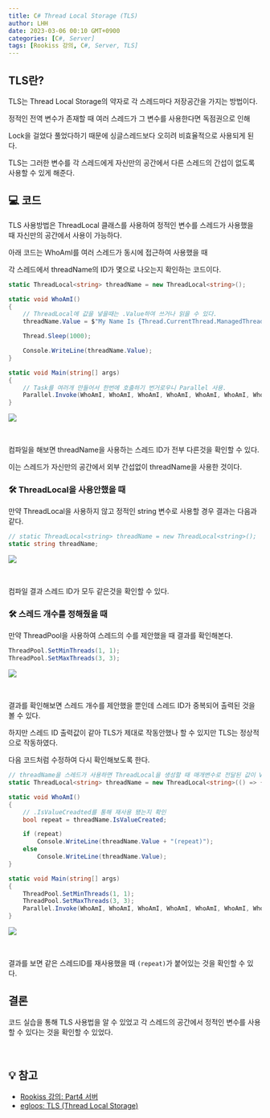 ```yaml
---
title: C# Thread Local Storage (TLS)
author: LHH
date: 2023-03-06 00:10 GMT+0900
categories: [C#, Server]
tags: [Rookiss 강의, C#, Server, TLS]
---
```


## TLS란?
TLS는 Thread Local Storage의 약자로 각 스레드마다 저장공간을 가지는 방법이다.

정적인 전역 변수가 존재할 때 여러 스레드가 그 변수를 사용한다면 독점권으로 인해

Lock을 걸었다 풀었다하기 때문에 싱글스레드보다 오히려 비효율적으로 사용되게 된다.

TLS는 그러한 변수를 각 스레드에게 자신만의 공간에서 다른 스레드의 간섭이 없도록 사용할 수 있게 해준다.

## 💻 코드
TLS 사용방법은 ThreadLocal 클래스를 사용하여 정적인 변수를 스레드가 사용했을 때 자신만의 공간에서 사용이 가능하다.

아래 코드는 WhoAmI를 여러 스레드가 동시에 접근하여 사용했을 때

각 스레드에서 threadName의 ID가 몇으로 나오는지 확인하는 코드이다.
```cs
static ThreadLocal<string> threadName = new ThreadLocal<string>();

static void WhoAmI()
{
    // ThreadLocal에 값을 넣을때는 .Value하여 쓰거나 읽을 수 있다.
    threadName.Value = $"My Name Is {Thread.CurrentThread.ManagedThreadId}";

    Thread.Sleep(1000);

    Console.WriteLine(threadName.Value);
}

static void Main(string[] args)
{
    // Task를 여러개 만들어서 한번에 호출하기 번거로우니 Parallel 사용.
    Parallel.Invoke(WhoAmI, WhoAmI, WhoAmI, WhoAmI, WhoAmI, WhoAmI, WhoAmI, WhoAmI, WhoAmI);
}
```

![](https://user-images.githubusercontent.com/110723307/222966552-db963498-0ec6-4174-97ba-1b6d29043c2a.PNG)

<br>

컴파일을 해보면 threadName을 사용하는 스레드 ID가 전부 다른것을 확인할 수 있다.

이는 스레드가 자신만의 공간에서 외부 간섭없이 threadName을 사용한 것이다.

### 🛠 ThreadLocal을 사용안했을 때
만약 ThreadLocal을 사용하지 않고 정적인 string 변수로 사용할 경우 결과는 다음과 같다.

```cs
// static ThreadLocal<string> threadName = new ThreadLocal<string>();
static string threadName;
```

![](https://user-images.githubusercontent.com/110723307/222967220-6bd3f5b9-f9ce-4114-970a-c4daa2f5917a.PNG)

<br>

컴파일 결과 스레드 ID가 모두 같은것을 확인할 수 있다.

### 🛠 스레드 개수를 정해줬을 때
만약 ThreadPool을 사용하여 스레드의 수를 제안했을 때 결과를 확인해본다.
```cs
ThreadPool.SetMinThreads(1, 1);
ThreadPool.SetMaxThreads(3, 3);
```

![](https://user-images.githubusercontent.com/110723307/222967952-9fda9adf-4990-44bb-a195-a7030fb03089.PNG)

<br>

결과를 확인해보면 스레드 개수를 제안했을 뿐인데 스레드 ID가 중복되어 출력된 것을 볼 수 있다.

하지만 스레드 ID 출력값이 같아 TLS가 제대로 작동안했나 할 수 있지만 TLS는 정상적으로 작동하였다.

다음 코드처럼 수정하여 다시 확인해보도록 한다.

```cs
// threadName을 스레드가 사용하면 ThreadLocal을 생성할 때 매개변수로 전달된 값이 Value에 저장된다.
static ThreadLocal<string> threadName = new ThreadLocal<string>(() => { return $"My Name Is {Thread.CurrentThread.ManagedThreadId}"; });

static void WhoAmI()
{
    // .IsValueCreadted를 통해 재사용 됐는지 확인
    bool repeat = threadName.IsValueCreated;

    if (repeat)
        Console.WriteLine(threadName.Value + "(repeat)");
    else
        Console.WriteLine(threadName.Value);
}

static void Main(string[] args)
{
    ThreadPool.SetMinThreads(1, 1);
    ThreadPool.SetMaxThreads(3, 3);
    Parallel.Invoke(WhoAmI, WhoAmI, WhoAmI, WhoAmI, WhoAmI, WhoAmI, WhoAmI, WhoAmI, WhoAmI);
}
```

![](https://user-images.githubusercontent.com/110723307/222968322-f1d88497-963a-424d-9b42-da231382322f.PNG)

<br>

결과를 보면 같은 스레드ID를 재사용했을 때 `(repeat)`가 붙어있는 것을 확인할 수 있다.

## 결론
코드 실습을 통해 TLS 사용법을 알 수 있었고 각 스레드의 공간에서 정적인 변수를 사용할 수 있다는 것을 확인할 수 있었다.

<br>

## 💡 참고
- [Rookiss 강의: Part4 서버](https://www.inflearn.com/course/%EC%9C%A0%EB%8B%88%ED%8B%B0-mmorpg-%EA%B0%9C%EB%B0%9C-part4)
- [egloos: TLS (Thread Local Storage)](http://egloos.zum.com/sweeper/v/1985738)
